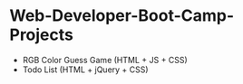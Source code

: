 # Web-Developer-Boot-Camp-Projects
* RGB Color Guess Game (HTML + JS + CSS)
* Todo List (HTML + jQuery + CSS)

